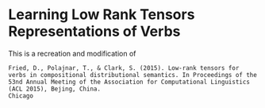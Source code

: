 # Learning Low Rank Tensors Representations of Verbs

This is a recreation and modification of

```
Fried, D., Polajnar, T., & Clark, S. (2015). Low-rank tensors for verbs in compositional distributional semantics. In Proceedings of the 53nd Annual Meeting of the Association for Computational Linguistics (ACL 2015), Bejing, China.
Chicago
```




